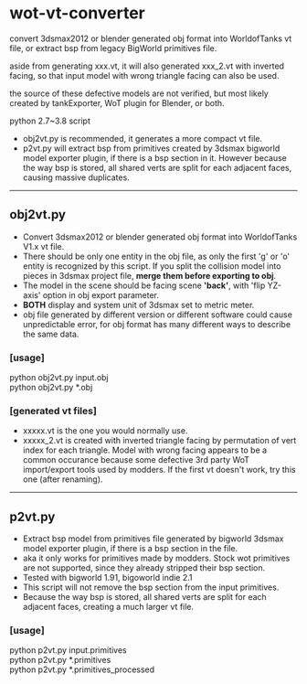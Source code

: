 # wot-vt-converter
convert 3dsmax2012 or blender generated obj format into WorldofTanks vt file, or extract bsp from legacy BigWorld primitives file.

aside from generating xxx.vt, it will also generated xxx_2.vt with inverted facing, so that input model with wrong triangle facing can also be used.

the source of these defective models are not verified, but most likely created by tankExporter, WoT plugin for Blender, or both.

python 2.7~3.8 script


* obj2vt.py is recommended, it generates a more compact vt file.
* p2vt.py will extract bsp from primitives created by 3dsmax bigworld model exporter plugin, if there is a bsp section in it. However because the way bsp is stored, all shared verts are split for each adjacent faces, causing massive duplicates.

---

## obj2vt.py  
   * Convert 3dsmax2012 or blender generated obj format into WorldofTanks V1.x vt file. 
   * There should be only one entity in the obj file, as only the first 'g' or 'o' entity is recognized by this script. If you split the collision model into pieces in 3dsmax project file, __merge them before exporting to obj__. 
   * The model in the scene should be facing scene __'back'__, with 'flip YZ-axis' option in obj export parameter. 
   * __BOTH__ display and system unit of 3dsmax set to metric meter. 
   * obj file generated by different version or different software could cause unpredictable error, for obj format has many different ways to describe the same data.
### [usage]
 python obj2vt.py input.obj  
 python obj2vt.py *.obj  
### [generated vt files]
   * xxxxx.vt is the one you would normally use.
   * xxxxx_2.vt is created with inverted triangle facing by permutation of vert index for each triangle. Model with wrong facing appears to be a common occurance because some defective 3rd party WoT import/export tools used by modders. If the first vt doesn't work, try this one (after renaming). 

 ---
 
 ## p2vt.py  
* Extract bsp model from primitives file generated by bigworld 3dsmax model exporter plugin, if there is a bsp section in the file.
* aka it only works for primitives made by modders. Stock wot primitives are not supported, since they already stripped their bsp section.
* Tested with bigworld 1.91, bigoworld indie 2.1
* This script will not remove the bsp section from the input primitives.
* Because the way bsp is stored, all shared verts are split for each adjacent faces, creating a much larger vt file.
### [usage]
   python p2vt.py input.primitives  
   python p2vt.py *.primitives  
   python p2vt.py *.primitives_processed  
     
 
 

